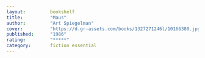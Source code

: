 ```yaml
---
layout:         bookshelf
title:          "Maus"
author:         "Art Spiegelman"
cover:          "https://d.gr-assets.com/books/1327271246l/10166380.jpg"
published:      "1986"
rating:         "*****"
category:       fiction essential
---
```

